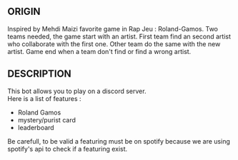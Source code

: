 ## ORIGIN

Inspired by Mehdi Maizi favorite game in Rap Jeu : Roland-Gamos.
Two teams needed, the game start with an artist. First team find an second artist who collaborate with the first one. Other team do the same with the new artist. Game end when a team don't find or find a wrong artist.

## DESCRIPTION

This bot allows you to play on a discord server.  
Here is a list of features :  
- Roland Gamos  
- mystery/purist card
- leaderboard  

Be carefull, to be valid a featuring must be on spotify because we are using spotify's api to check if a featuring exist.  

